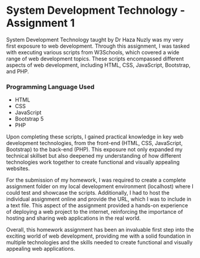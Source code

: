 # System Development Technology - Assignment 1

System Development Technology taught by Dr Haza Nuzly was my very first exposure to web development. Through this assignment, I was tasked with executing various scripts from W3Schools, which covered a wide range of web development topics. These scripts encompassed different aspects of web development, including HTML, CSS, JavaScript, Bootstrap, and PHP.

### Programming Language Used

  - HTML
  - CSS
  - JavaScript
  - Bootstrap 5
  - PHP

Upon completing these scripts, I gained practical knowledge in key web development technologies, from the front-end (HTML, CSS, JavaScript, Bootstrap) to the back-end (PHP). This exposure not only expanded my technical skillset but also deepened my understanding of how different technologies work together to create functional and visually appealing websites.

For the submission of my homework, I was required to create a complete assignment folder on my local development environment (localhost) where I could test and showcase the scripts. Additionally, I had to host the individual assignment online and provide the URL, which I was to include in a text file. This aspect of the assignment provided a hands-on experience of deploying a web project to the internet, reinforcing the importance of hosting and sharing web applications in the real world.

Overall, this homework assignment has been an invaluable first step into the exciting world of web development, providing me with a solid foundation in multiple technologies and the skills needed to create functional and visually appealing web applications.
